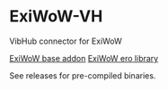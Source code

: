# ExiWoW-VH
VibHub connector for ExiWoW

[ExiWoW base addon](https://github.com/JasXSL/ExiWoW)
[ExiWoW ero library](https://github.com/JasXSL/ExiWoW-Ero)

See releases for pre-compiled binaries.
